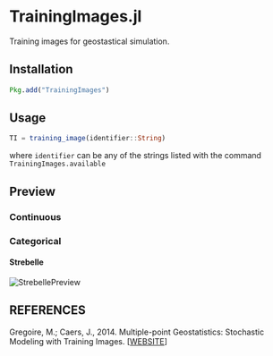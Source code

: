 TrainingImages.jl
=================

Training images for geostastical simulation.

Installation
------------

```julia
Pkg.add("TrainingImages")
```

Usage
-----

```julia
TI = training_image(identifier::String)
```
where `identifier` can be any of the strings listed with the command `TrainingImages.available`

Preview
-------

### Continuous

### Categorical
#### Strebelle
![StrebellePreview](data/Strebelle.png)

REFERENCES
----------

Gregoire, M.; Caers, J., 2014. Multiple-point Geostatistics: Stochastic Modeling with Training Images. [[WEBSITE](http://trainingimages.org)]
